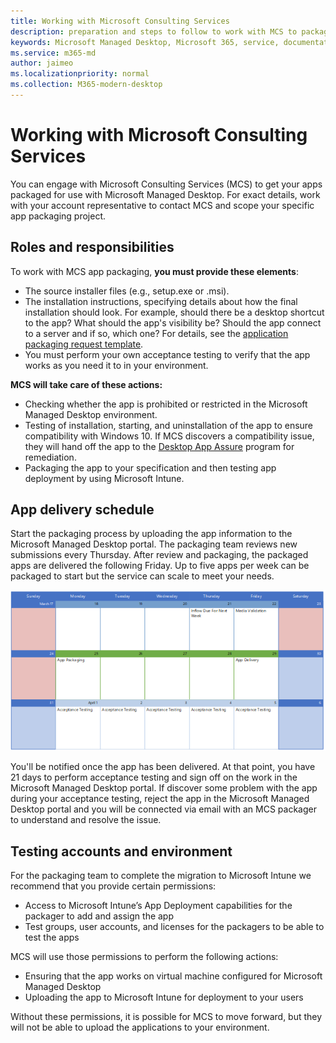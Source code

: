 ```yaml
---
title: Working with Microsoft Consulting Services
description: preparation and steps to follow to work with MCS to package your apps
keywords: Microsoft Managed Desktop, Microsoft 365, service, documentation, apps, MCS, packaging
ms.service: m365-md
author: jaimeo
ms.localizationpriority: normal
ms.collection: M365-modern-desktop
---
```


# Working with Microsoft Consulting Services

You can engage with Microsoft Consulting Services (MCS) to get your apps packaged for use with Microsoft Managed Desktop. For exact details, work with your account representative to contact MCS and scope your specific app packaging project.

## Roles and responsibilities

To work with MCS app packaging, **you must provide these elements**:

- The source installer files (e.g., setup.exe or .msi).
- The installation instructions, specifying details about how the final installation should look. For example, should there be a desktop shortcut to the app? What should the app's visibility be? Should the app connect to a server and if so, which one? For details, see the [application packaging request template](https://github.com/MicrosoftDocs/microsoft-365-docs/raw/public/microsoft-365/managed-desktop/get-ready/downloads/app-packaging-template.docx).
- You must perform your own acceptance testing to verify that the app works as you need it to in your environment.

**MCS will take care of these actions:**

- Checking whether the app is prohibited or restricted in the Microsoft Managed Desktop environment.
- Testing of installation, starting, and uninstallation of the app to ensure compatibility with Windows 10. If MCS discovers a compatibility issue, they will hand off the app to the [Desktop App Assure](https://docs.microsoft.com/fasttrack/win-10-desktop-app-assure) program for remediation.
- Packaging the app to your specification and then testing app deployment by using Microsoft Intune.

## App delivery schedule

Start the packaging process by uploading the app information to the Microsoft Managed Desktop portal. The packaging team reviews new submissions every Thursday. After review and packaging, the packaged apps are delivered the following Friday. Up to five apps per week can be packaged to start but the service can scale to meet your needs.

![calendar showing app review, packaging, and delivery dates](images/MCS-cal.png)

You'll be notified once the app has been delivered. At that point, you have 21 days to perform acceptance testing and sign off on the work in the Microsoft Managed Desktop portal. If discover some problem with the app during your acceptance testing, reject the app in the Microsoft Managed Desktop portal and you will be connected via email with an MCS packager to understand and resolve the issue.

## Testing accounts and environment

For the packaging team to complete the migration to Microsoft Intune we recommend that you provide certain permissions:
 
-	Access to Microsoft Intune’s App Deployment capabilities for the packager to add and assign the app 
-	Test groups, user accounts, and licenses for the packagers to be able to test the apps

MCS will use those permissions to perform the following actions:
 
-	Ensuring that the app works on virtual machine configured for Microsoft Managed Desktop
-	Uploading the app to Microsoft Intune for deployment to your users

Without these permissions, it is possible for MCS to move forward, but they will not be able to upload the applications to your environment.


